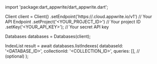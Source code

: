 import 'package:dart_appwrite/dart_appwrite.dart';

Client client = Client()
    .setEndpoint('https://<REGION>.cloud.appwrite.io/v1') // Your API Endpoint
    .setProject('<YOUR_PROJECT_ID>') // Your project ID
    .setKey('<YOUR_API_KEY>'); // Your secret API key

Databases databases = Databases(client);

IndexList result = await databases.listIndexes(
    databaseId: '<DATABASE_ID>',
    collectionId: '<COLLECTION_ID>',
    queries: [], // (optional)
);
